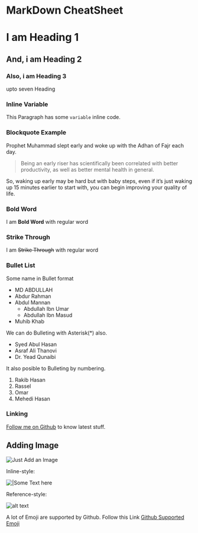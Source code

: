 # MarkDown CheatSheet


# I am Heading 1
## And, i am Heading 2
### Also, i am Heading 3
upto seven Heading


### Inline Variable
This Paragraph has some `variable` inline code.


### Blockquote Example
Prophet Muhammad slept early and woke up with the Adhan
of Fajr each day.
>Being an early riser has scientifically been
correlated with better productivity, as well as better mental
health in general.

So, waking up early may be hard but with
baby steps, even if it’s just waking up 15 minutes earlier to
start with, you can begin improving your quality of life.



### Bold Word
I am __Bold Word__ with regular word


### Strike Through
I am ~~Strike Through~~ with regular word


### Bullet List
Some name in Bullet format
- MD ABDULLAH
- Abdur Rahman
- Abdul Mannan
  - Abdullah Ibn Umar
  - Abdullah Ibn Masud
- Muhib Khab

We can do Bulleting with Asterisk(*) also.
 * Syed Abul Hasan
 * Asraf Ali Thanovi
 * Dr. Yead Qunaibi

It also posible to Bulleting by numbering.
1. Rakib Hasan
2. Rassel
3. Omar
4. Mehedi Hasan


### Linking 
[Follow me on Github](https://github.com/abdullah-cse) to know latest stuff.

## Adding Image

![Just Add an Image](https://picsum.photos/id/1039/450/300)

Inline-style:

![|Some Text here](https://picsum.photos/450/300 "Image with Inline Title")

Reference-style:

![alt text][picture]


[picture]: https://picsum.photos/250/300 "Image with Reference Title"

A lot of Emoji are supported by Github. Follow this Link
[Github Supported Emoji](https://www.webfx.com/tools/emoji-cheat-sheet/)
